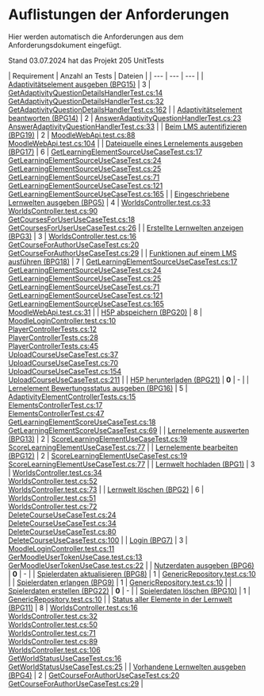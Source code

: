 # Auflistungen der Anforderungen

Hier werden automatisch die Anforderungen aus dem Anforderungsdokument eingefügt.

Stand 03.07.2024 hat das Projekt 205 UnitTests

[//]: # (Script-Start)
| Requirement | Anzahl an Tests | Dateien |
| --- | --- | --- |
| [Adaptivitätselement ausgeben (BPG15)](BPG15.md) | 3 | [GetAdaptivityQuestionDetailsHandlerTest.cs:14](https://github.com/ProjektAdLer/AdLerBackend/blob/main/AdLerBackend.Application.UnitTests/Adaptivity/GetAdaptivityQuestionDetailsHandlerTest.cs#L14)<br/>[GetAdaptivityQuestionDetailsHandlerTest.cs:32](https://github.com/ProjektAdLer/AdLerBackend/blob/main/AdLerBackend.Application.UnitTests/Adaptivity/GetAdaptivityQuestionDetailsHandlerTest.cs#L32)<br/>[GetAdaptivityQuestionDetailsHandlerTest.cs:162](https://github.com/ProjektAdLer/AdLerBackend/blob/main/AdLerBackend.Application.UnitTests/Adaptivity/GetAdaptivityQuestionDetailsHandlerTest.cs#L162) |
| [Adaptivitätselement beantworten (BPG14)](BPG14.md) | 2 | [AnswerAdaptivityQuestionHandlerTest.cs:23](https://github.com/ProjektAdLer/AdLerBackend/blob/main/AdLerBackend.Application.UnitTests/Adaptivity/AnswerAdaptivityQuestion/AnswerAdaptivityQuestionHandlerTest.cs#L23)<br/>[AnswerAdaptivityQuestionHandlerTest.cs:33](https://github.com/ProjektAdLer/AdLerBackend/blob/main/AdLerBackend.Application.UnitTests/Adaptivity/AnswerAdaptivityQuestion/AnswerAdaptivityQuestionHandlerTest.cs#L33) |
| [Beim LMS autentifizieren (BPG19)](BPG19.md) | 2 | [MoodleWebApi.test.cs:88](https://github.com/ProjektAdLer/AdLerBackend/blob/main/AdLerBackend.Infrastructure.UnitTests/Moodle/MoodleWebApi.test.cs#L88)<br/>[MoodleWebApi.test.cs:104](https://github.com/ProjektAdLer/AdLerBackend/blob/main/AdLerBackend.Infrastructure.UnitTests/Moodle/MoodleWebApi.test.cs#L104) |
| [Dateiquelle eines Lernelements ausgeben (BPG17)](BPG17.md) | 6 | [GetLearningElementSourceUseCaseTest.cs:17](https://github.com/ProjektAdLer/AdLerBackend/blob/main/AdLerBackend.Application.UnitTests/LearningElements/GetLearningElementSourceUseCaseTest.cs#L17)<br/>[GetLearningElementSourceUseCaseTest.cs:24](https://github.com/ProjektAdLer/AdLerBackend/blob/main/AdLerBackend.Application.UnitTests/LearningElements/GetLearningElementSourceUseCaseTest.cs#L24)<br/>[GetLearningElementSourceUseCaseTest.cs:25](https://github.com/ProjektAdLer/AdLerBackend/blob/main/AdLerBackend.Application.UnitTests/LearningElements/GetLearningElementSourceUseCaseTest.cs#L25)<br/>[GetLearningElementSourceUseCaseTest.cs:71](https://github.com/ProjektAdLer/AdLerBackend/blob/main/AdLerBackend.Application.UnitTests/LearningElements/GetLearningElementSourceUseCaseTest.cs#L71)<br/>[GetLearningElementSourceUseCaseTest.cs:121](https://github.com/ProjektAdLer/AdLerBackend/blob/main/AdLerBackend.Application.UnitTests/LearningElements/GetLearningElementSourceUseCaseTest.cs#L121)<br/>[GetLearningElementSourceUseCaseTest.cs:165](https://github.com/ProjektAdLer/AdLerBackend/blob/main/AdLerBackend.Application.UnitTests/LearningElements/GetLearningElementSourceUseCaseTest.cs#L165) |
| [Eingeschriebene Lernwelten ausgeben (BPG5)](BPG5.md) | 4 | [WorldsController.test.cs:33](https://github.com/ProjektAdLer/AdLerBackend/blob/main/AdLerBackend.API.UnitTests/Controllers/Worlds/WorldsController.test.cs#L33)<br/>[WorldsController.test.cs:90](https://github.com/ProjektAdLer/AdLerBackend/blob/main/AdLerBackend.API.UnitTests/Controllers/Worlds/WorldsController.test.cs#L90)<br/>[GetCoursesForUserUseCaseTest.cs:18](https://github.com/ProjektAdLer/AdLerBackend/blob/main/AdLerBackend.Application.UnitTests/World/GetWorldForUser/GetCoursesForUserUseCaseTest.cs#L18)<br/>[GetCoursesForUserUseCaseTest.cs:26](https://github.com/ProjektAdLer/AdLerBackend/blob/main/AdLerBackend.Application.UnitTests/World/GetWorldForUser/GetCoursesForUserUseCaseTest.cs#L26) |
| [Erstellte Lernwelten anzeigen (BPG3)](BPG3.md) | 3 | [WorldsController.test.cs:16](https://github.com/ProjektAdLer/AdLerBackend/blob/main/AdLerBackend.API.UnitTests/Controllers/Worlds/WorldsController.test.cs#L16)<br/>[GetCourseForAuthorUseCaseTest.cs:20](https://github.com/ProjektAdLer/AdLerBackend/blob/main/AdLerBackend.Application.UnitTests/World/GetWorldForAuthor/GetCourseForAuthorUseCaseTest.cs#L20)<br/>[GetCourseForAuthorUseCaseTest.cs:29](https://github.com/ProjektAdLer/AdLerBackend/blob/main/AdLerBackend.Application.UnitTests/World/GetWorldForAuthor/GetCourseForAuthorUseCaseTest.cs#L29) |
| [Funktionen auf einem LMS ausführen (BPG18)](BPG18.md) | 7 | [GetLearningElementSourceUseCaseTest.cs:17](https://github.com/ProjektAdLer/AdLerBackend/blob/main/AdLerBackend.Application.UnitTests/LearningElements/GetLearningElementSourceUseCaseTest.cs#L17)<br/>[GetLearningElementSourceUseCaseTest.cs:24](https://github.com/ProjektAdLer/AdLerBackend/blob/main/AdLerBackend.Application.UnitTests/LearningElements/GetLearningElementSourceUseCaseTest.cs#L24)<br/>[GetLearningElementSourceUseCaseTest.cs:25](https://github.com/ProjektAdLer/AdLerBackend/blob/main/AdLerBackend.Application.UnitTests/LearningElements/GetLearningElementSourceUseCaseTest.cs#L25)<br/>[GetLearningElementSourceUseCaseTest.cs:71](https://github.com/ProjektAdLer/AdLerBackend/blob/main/AdLerBackend.Application.UnitTests/LearningElements/GetLearningElementSourceUseCaseTest.cs#L71)<br/>[GetLearningElementSourceUseCaseTest.cs:121](https://github.com/ProjektAdLer/AdLerBackend/blob/main/AdLerBackend.Application.UnitTests/LearningElements/GetLearningElementSourceUseCaseTest.cs#L121)<br/>[GetLearningElementSourceUseCaseTest.cs:165](https://github.com/ProjektAdLer/AdLerBackend/blob/main/AdLerBackend.Application.UnitTests/LearningElements/GetLearningElementSourceUseCaseTest.cs#L165)<br/>[MoodleWebApi.test.cs:31](https://github.com/ProjektAdLer/AdLerBackend/blob/main/AdLerBackend.Infrastructure.UnitTests/Moodle/MoodleWebApi.test.cs#L31) |
| [H5P abspeichern (BPG20)](BPG20.md) | 8 | [MoodleLoginController.test.cs:10](https://github.com/ProjektAdLer/AdLerBackend/blob/main/AdLerBackend.API.UnitTests/Controllers/LMSUserService/MoodleLoginController.test.cs#L10)<br/>[PlayerControllerTests.cs:12](https://github.com/ProjektAdLer/AdLerBackend/blob/main/AdLerBackend.API.UnitTests/Controllers/PlayerController/PlayerControllerTests.cs#L12)<br/>[PlayerControllerTests.cs:28](https://github.com/ProjektAdLer/AdLerBackend/blob/main/AdLerBackend.API.UnitTests/Controllers/PlayerController/PlayerControllerTests.cs#L28)<br/>[PlayerControllerTests.cs:45](https://github.com/ProjektAdLer/AdLerBackend/blob/main/AdLerBackend.API.UnitTests/Controllers/PlayerController/PlayerControllerTests.cs#L45)<br/>[UploadCourseUseCaseTest.cs:37](https://github.com/ProjektAdLer/AdLerBackend/blob/main/AdLerBackend.Application.UnitTests/World/WorldManagement/UploadWorld/UploadCourseUseCaseTest.cs#L37)<br/>[UploadCourseUseCaseTest.cs:70](https://github.com/ProjektAdLer/AdLerBackend/blob/main/AdLerBackend.Application.UnitTests/World/WorldManagement/UploadWorld/UploadCourseUseCaseTest.cs#L70)<br/>[UploadCourseUseCaseTest.cs:154](https://github.com/ProjektAdLer/AdLerBackend/blob/main/AdLerBackend.Application.UnitTests/World/WorldManagement/UploadWorld/UploadCourseUseCaseTest.cs#L154)<br/>[UploadCourseUseCaseTest.cs:211](https://github.com/ProjektAdLer/AdLerBackend/blob/main/AdLerBackend.Application.UnitTests/World/WorldManagement/UploadWorld/UploadCourseUseCaseTest.cs#L211) |
| [H5P herunterladen (BPG21)](BPG21.md) | **0** | - |
| [Lernelement Bewertungsstatus ausgeben (BPG16)](BPG16.md) | 5 | [AdaptivityElementControllerTests.cs:15](https://github.com/ProjektAdLer/AdLerBackend/blob/main/AdLerBackend.API.UnitTests/Controllers/Elements/AdaptivityElementControllerTests.cs#L15)<br/>[ElementsControllerTest.cs:17](https://github.com/ProjektAdLer/AdLerBackend/blob/main/AdLerBackend.API.UnitTests/Controllers/Elements/ElementsControllerTest.cs#L17)<br/>[ElementsControllerTest.cs:47](https://github.com/ProjektAdLer/AdLerBackend/blob/main/AdLerBackend.API.UnitTests/Controllers/Elements/ElementsControllerTest.cs#L47)<br/>[GetLearningElementScoreUseCaseTest.cs:18](https://github.com/ProjektAdLer/AdLerBackend/blob/main/AdLerBackend.Application.UnitTests/LearningElements/GetLearningElementScoreUseCaseTest.cs#L18)<br/>[GetLearningElementScoreUseCaseTest.cs:69](https://github.com/ProjektAdLer/AdLerBackend/blob/main/AdLerBackend.Application.UnitTests/LearningElements/GetLearningElementScoreUseCaseTest.cs#L69) |
| [Lernelemente auswerten (BPG13)](BPG13.md) | 2 | [ScoreLearningElementUseCaseTest.cs:19](https://github.com/ProjektAdLer/AdLerBackend/blob/main/AdLerBackend.Application.UnitTests/LearningElements/ScoreLearningElementUseCaseTest.cs#L19)<br/>[ScoreLearningElementUseCaseTest.cs:77](https://github.com/ProjektAdLer/AdLerBackend/blob/main/AdLerBackend.Application.UnitTests/LearningElements/ScoreLearningElementUseCaseTest.cs#L77) |
| [Lernelemente bearbeiten (BPG12)](BPG12.md) | 2 | [ScoreLearningElementUseCaseTest.cs:19](https://github.com/ProjektAdLer/AdLerBackend/blob/main/AdLerBackend.Application.UnitTests/LearningElements/ScoreLearningElementUseCaseTest.cs#L19)<br/>[ScoreLearningElementUseCaseTest.cs:77](https://github.com/ProjektAdLer/AdLerBackend/blob/main/AdLerBackend.Application.UnitTests/LearningElements/ScoreLearningElementUseCaseTest.cs#L77) |
| [Lernwelt hochladen (BPG1)](BPG1.md) | 3 | [WorldsController.test.cs:34](https://github.com/ProjektAdLer/AdLerBackend/blob/main/AdLerBackend.API.UnitTests/Controllers/Worlds/WorldsController.test.cs#L34)<br/>[WorldsController.test.cs:52](https://github.com/ProjektAdLer/AdLerBackend/blob/main/AdLerBackend.API.UnitTests/Controllers/Worlds/WorldsController.test.cs#L52)<br/>[WorldsController.test.cs:73](https://github.com/ProjektAdLer/AdLerBackend/blob/main/AdLerBackend.API.UnitTests/Controllers/Worlds/WorldsController.test.cs#L73) |
| [Lernwelt löschen (BPG2)](BPG2.md) | 6 | [WorldsController.test.cs:51](https://github.com/ProjektAdLer/AdLerBackend/blob/main/AdLerBackend.API.UnitTests/Controllers/Worlds/WorldsController.test.cs#L51)<br/>[WorldsController.test.cs:72](https://github.com/ProjektAdLer/AdLerBackend/blob/main/AdLerBackend.API.UnitTests/Controllers/Worlds/WorldsController.test.cs#L72)<br/>[DeleteCourseUseCaseTest.cs:24](https://github.com/ProjektAdLer/AdLerBackend/blob/main/AdLerBackend.Application.UnitTests/World/WorldManagement/DeleteWorld/DeleteCourseUseCaseTest.cs#L24)<br/>[DeleteCourseUseCaseTest.cs:34](https://github.com/ProjektAdLer/AdLerBackend/blob/main/AdLerBackend.Application.UnitTests/World/WorldManagement/DeleteWorld/DeleteCourseUseCaseTest.cs#L34)<br/>[DeleteCourseUseCaseTest.cs:80](https://github.com/ProjektAdLer/AdLerBackend/blob/main/AdLerBackend.Application.UnitTests/World/WorldManagement/DeleteWorld/DeleteCourseUseCaseTest.cs#L80)<br/>[DeleteCourseUseCaseTest.cs:100](https://github.com/ProjektAdLer/AdLerBackend/blob/main/AdLerBackend.Application.UnitTests/World/WorldManagement/DeleteWorld/DeleteCourseUseCaseTest.cs#L100) |
| [Login (BPG7)](BPG7.md) | 3 | [MoodleLoginController.test.cs:11](https://github.com/ProjektAdLer/AdLerBackend/blob/main/AdLerBackend.API.UnitTests/Controllers/LMSUserService/MoodleLoginController.test.cs#L11)<br/>[GerMoodleUserTokenUseCase.test.cs:13](https://github.com/ProjektAdLer/AdLerBackend/blob/main/AdLerBackend.Application.UnitTests/Moodle/GetMoodleToken/GerMoodleUserTokenUseCase.test.cs#L13)<br/>[GerMoodleUserTokenUseCase.test.cs:22](https://github.com/ProjektAdLer/AdLerBackend/blob/main/AdLerBackend.Application.UnitTests/Moodle/GetMoodleToken/GerMoodleUserTokenUseCase.test.cs#L22) |
| [Nutzerdaten ausgeben (BPG6)](BPG6.md) | **0** | - |
| [Spielerdaten aktualisieren (BPG8)](BPG8.md) | 1 | [GenericRepository.test.cs:10](https://github.com/ProjektAdLer/AdLerBackend/blob/main/AdLerBackend.Infrastructure.UnitTests/Repositories/Common/GenericRepository.test.cs#L10) |
| [Spielerdaten erlangen (BPG9)](BPG9.md) | 1 | [GenericRepository.test.cs:10](https://github.com/ProjektAdLer/AdLerBackend/blob/main/AdLerBackend.Infrastructure.UnitTests/Repositories/Common/GenericRepository.test.cs#L10) |
| [Spielerdaten erstellen (BPG22)](BPG22.md) | **0** | - |
| [Spielerdaten löschen (BPG10)](BPG10.md) | 1 | [GenericRepository.test.cs:10](https://github.com/ProjektAdLer/AdLerBackend/blob/main/AdLerBackend.Infrastructure.UnitTests/Repositories/Common/GenericRepository.test.cs#L10) |
| [Status aller Elemente in der Lernwelt (BPG11)](BPG11.md) | 8 | [WorldsController.test.cs:16](https://github.com/ProjektAdLer/AdLerBackend/blob/main/AdLerBackend.API.UnitTests/Controllers/Worlds/WorldsController.test.cs#L16)<br/>[WorldsController.test.cs:32](https://github.com/ProjektAdLer/AdLerBackend/blob/main/AdLerBackend.API.UnitTests/Controllers/Worlds/WorldsController.test.cs#L32)<br/>[WorldsController.test.cs:50](https://github.com/ProjektAdLer/AdLerBackend/blob/main/AdLerBackend.API.UnitTests/Controllers/Worlds/WorldsController.test.cs#L50)<br/>[WorldsController.test.cs:71](https://github.com/ProjektAdLer/AdLerBackend/blob/main/AdLerBackend.API.UnitTests/Controllers/Worlds/WorldsController.test.cs#L71)<br/>[WorldsController.test.cs:89](https://github.com/ProjektAdLer/AdLerBackend/blob/main/AdLerBackend.API.UnitTests/Controllers/Worlds/WorldsController.test.cs#L89)<br/>[WorldsController.test.cs:106](https://github.com/ProjektAdLer/AdLerBackend/blob/main/AdLerBackend.API.UnitTests/Controllers/Worlds/WorldsController.test.cs#L106)<br/>[GetWorldStatusUseCaseTest.cs:16](https://github.com/ProjektAdLer/AdLerBackend/blob/main/AdLerBackend.Application.UnitTests/World/GetElementStatus/GetWorldStatusUseCaseTest.cs#L16)<br/>[GetWorldStatusUseCaseTest.cs:25](https://github.com/ProjektAdLer/AdLerBackend/blob/main/AdLerBackend.Application.UnitTests/World/GetElementStatus/GetWorldStatusUseCaseTest.cs#L25) |
| [Vorhandene Lernwelten ausgeben (BPG4)](BPG4.md) | 2 | [GetCourseForAuthorUseCaseTest.cs:20](https://github.com/ProjektAdLer/AdLerBackend/blob/main/AdLerBackend.Application.UnitTests/World/GetWorldForAuthor/GetCourseForAuthorUseCaseTest.cs#L20)<br/>[GetCourseForAuthorUseCaseTest.cs:29](https://github.com/ProjektAdLer/AdLerBackend/blob/main/AdLerBackend.Application.UnitTests/World/GetWorldForAuthor/GetCourseForAuthorUseCaseTest.cs#L29) |